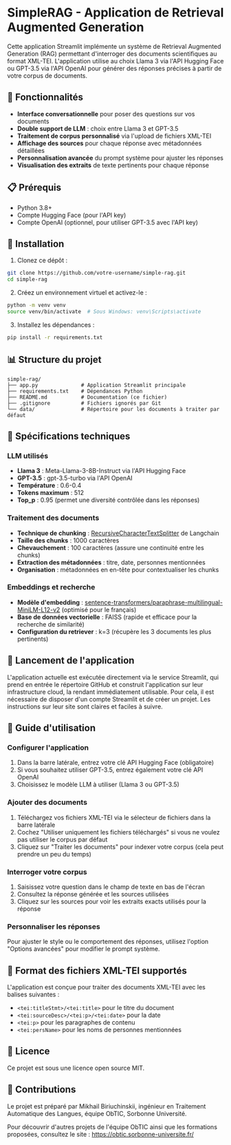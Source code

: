 # SimpleRAG - Application de Retrieval Augmented Generation

Cette application Streamlit implémente un système de Retrieval Augmented Generation (RAG) permettant d'interroger des documents scientifiques au format XML-TEI. L'application utilise au choix Llama 3 via l'API Hugging Face ou GPT-3.5 via l'API OpenAI pour générer des réponses précises à partir de votre corpus de documents.

## 🌟 Fonctionnalités

- **Interface conversationnelle** pour poser des questions sur vos documents
- **Double support de LLM** : choix entre Llama 3 et GPT-3.5
- **Traitement de corpus personnalisé** via l'upload de fichiers XML-TEI
- **Affichage des sources** pour chaque réponse avec métadonnées détaillées
- **Personnalisation avancée** du prompt système pour ajuster les réponses
- **Visualisation des extraits** de texte pertinents pour chaque réponse

## 📋 Prérequis

- Python 3.8+ 
- Compte Hugging Face (pour l'API key)
- Compte OpenAI (optionnel, pour utiliser GPT-3.5 avec l'API key)

## 🚀 Installation

1. Clonez ce dépôt :
```bash
git clone https://github.com/votre-username/simple-rag.git
cd simple-rag
```

2. Créez un environnement virtuel et activez-le :
```bash
python -m venv venv
source venv/bin/activate  # Sous Windows: venv\Scripts\activate
```

3. Installez les dépendances :
```bash
pip install -r requirements.txt
```

## 📊 Structure du projet

```
simple-rag/
├── app.py              # Application Streamlit principale
├── requirements.txt    # Dépendances Python
├── README.md           # Documentation (ce fichier)
├── .gitignore          # Fichiers ignorés par Git
└── data/               # Répertoire pour les documents à traiter par défaut
```

## 🧠 Spécifications techniques

### LLM utilisés
- **Llama 3** : Meta-Llama-3-8B-Instruct via l'API Hugging Face
- **GPT-3.5** : gpt-3.5-turbo via l'API OpenAI
- **Température** : 0.6-0.4 
- **Tokens maximum** : 512
- **Top_p** : 0.95 (permet une diversité contrôlée dans les réponses)

### Traitement des documents
- **Technique de chunking** : [RecursiveCharacterTextSplitter](https://python.langchain.com/v0.1/docs/modules/data_connection/document_transformers/recursive_text_splitter/) de Langchain
- **Taille des chunks** : 1000 caractères
- **Chevauchement** : 100 caractères (assure une continuité entre les chunks)
- **Extraction des métadonnées** : titre, date, personnes mentionnées
- **Organisation** : métadonnées en en-tête pour contextualiser les chunks

### Embeddings et recherche
- **Modèle d'embedding** : [sentence-transformers/paraphrase-multilingual-MiniLM-L12-v2](https://huggingface.co/sentence-transformers/paraphrase-multilingual-MiniLM-L12-v2) (optimisé pour le français)
- **Base de données vectorielle** : FAISS (rapide et efficace pour la recherche de similarité)
- **Configuration du retriever** : k=3 (récupère les 3 documents les plus pertinents)

## 🚀 Lancement de l'application

L'application actuelle est exécutée directement via le service Streamlit, qui prend en entrée le répertoire GitHub et construit l'application sur leur infrastructure cloud, la rendant immédiatement utilisable. Pour cela, il est nécessaire de disposer d'un compte Streamlit et de créer un projet. Les instructions sur leur site sont claires et faciles à suivre.

## 📝 Guide d'utilisation

### Configurer l'application
1. Dans la barre latérale, entrez votre clé API Hugging Face (obligatoire)
2. Si vous souhaitez utiliser GPT-3.5, entrez également votre clé API OpenAI
3. Choisissez le modèle LLM à utiliser (Llama 3 ou GPT-3.5)

### Ajouter des documents
1. Téléchargez vos fichiers XML-TEI via le sélecteur de fichiers dans la barre latérale
2. Cochez "Utiliser uniquement les fichiers téléchargés" si vous ne voulez pas utiliser le corpus par défaut
3. Cliquez sur "Traiter les documents" pour indexer votre corpus (cela peut prendre un peu du temps)

### Interroger votre corpus
1. Saisissez votre question dans le champ de texte en bas de l'écran
2. Consultez la réponse générée et les sources utilisées
3. Cliquez sur les sources pour voir les extraits exacts utilisés pour la réponse

### Personnaliser les réponses
Pour ajuster le style ou le comportement des réponses, utilisez l'option "Options avancées" pour modifier le prompt système.

## 🔄 Format des fichiers XML-TEI supportés

L'application est conçue pour traiter des documents XML-TEI avec les balises suivantes :
- `<tei:titleStmt>/<tei:title>` pour le titre du document
- `<tei:sourceDesc>/<tei:p>/<tei:date>` pour la date
- `<tei:p>` pour les paragraphes de contenu
- `<tei:persName>` pour les noms de personnes mentionnées

## 📄 Licence

Ce projet est sous une licence open source MIT. 

## 🤝 Contributions

Le projet est préparé par Mikhail Biriuchinskii, ingénieur en Traitement Automatique des Langues, équipe ObTIC, Sorbonne Université.

Pour découvrir d'autres projets de l'équipe ObTIC ainsi que les formations proposées, consultez le site : https://obtic.sorbonne-universite.fr/

